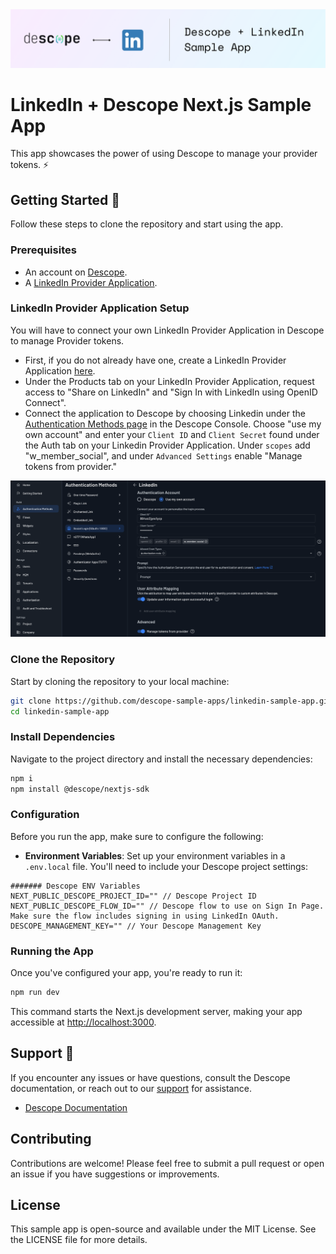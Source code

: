 <img width="1400" alt="Descope Linkedin Banner" src="./linkedin_sample_app_banner.png">


# LinkedIn + Descope Next.js Sample App

This app showcases the power of using Descope to manage your provider tokens. :zap:

## Getting Started 🚀

Follow these steps to clone the repository and start using the app.

### Prerequisites

- An account on [Descope](https://descope.com/).
- A [LinkedIn Provider Application](https://www.linkedin.com/developers/apps).

### LinkedIn Provider Application Setup

You will have to connect your own LinkedIn Provider Application in Descope to manage Provider tokens. 

- First, if you do not already have one, create a LinkedIn Provider Application [here](https://www.linkedin.com/developers/apps).
- Under the Products tab on your LinkedIn Provider Application, request access to "Share on LinkedIn" and "Sign In with LinkedIn using OpenID Connect".
- Connect the application to Descope by choosing Linkedin under the [Authentication Methods page](https://app.descope.com/settings/authentication/social) in the Descope Console. Choose "use my own account" and enter your `Client ID` and `Client Secret` found under the Auth tab on your Linkedin Provider Application. Under `scopes` add "w_member_social", and under `Advanced Settings` enable "Manage tokens from provider." 

<img alt="Descope Linkedin Setup" src="./linkedin_sample_app_provider_setup.png">

### Clone the Repository

Start by cloning the repository to your local machine:

```bash
git clone https://github.com/descope-sample-apps/linkedin-sample-app.git
cd linkedin-sample-app
```

### Install Dependencies

Navigate to the project directory and install the necessary dependencies:

```bash
npm i
npm install @descope/nextjs-sdk
```

### Configuration

Before you run the app, make sure to configure the following:

- **Environment Variables**: Set up your environment variables in a `.env.local` file. You'll need to include your Descope project settings:

```
####### Descope ENV Variables
NEXT_PUBLIC_DESCOPE_PROJECT_ID="" // Descope Project ID
NEXT_PUBLIC_DESCOPE_FLOW_ID="" // Descope flow to use on Sign In Page. Make sure the flow includes signing in using LinkedIn OAuth.
DESCOPE_MANAGEMENT_KEY="" // Your Descope Management Key
```

### Running the App

Once you've configured your app, you're ready to run it:

```bash
npm run dev
```

This command starts the Next.js development server, making your app accessible at [http://localhost:3000](http://localhost:3000).

## Support :raised_hands:

If you encounter any issues or have questions, consult the Descope documentation, or reach out to our [support](https://www.descope.com/contact) for assistance.

- [Descope Documentation](https://docs.descope.com/)

## Contributing

Contributions are welcome! Please feel free to submit a pull request or open an issue if you have suggestions or improvements.

## License

This sample app is open-source and available under the MIT License. See the LICENSE file for more details.
